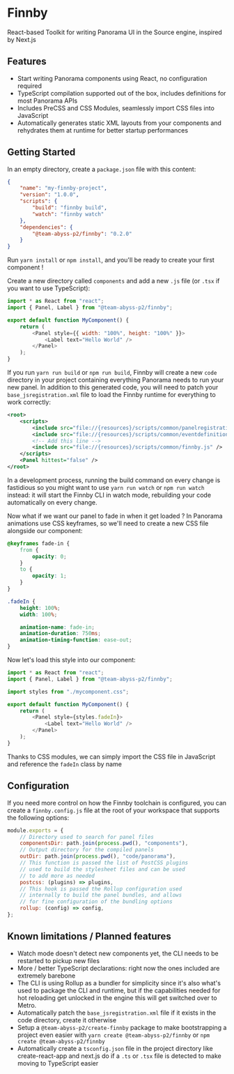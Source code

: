 # Finnby

React-based Toolkit for writing Panorama UI in the Source engine, inspired by
Next.js

## Features

-   Start writing Panorama components using React, no configuration required
-   TypeScript compilation supported out of the box, includes definitions for
    most Panorama APIs
-   Includes PreCSS and CSS Modules, seamlessly import CSS files into JavaScript
-   Automatically generates static XML layouts from your components and
    rehydrates them at runtime for better startup performances

## Getting Started

In an empty directory, create a `package.json` file with this content:

```json
{
    "name": "my-finnby-project",
    "version": "1.0.0",
    "scripts": {
        "build": "finnby build",
        "watch": "finnby watch"
    },
    "dependencies": {
        "@team-abyss-p2/finnby": "0.2.0"
    }
}
```

Run `yarn install` or `npm install`, and you'll be ready to create your first
component !

Create a new directory called `components` and add a new `.js` file (or `.tsx`
if you want to use TypeScript):

```js
import * as React from "react";
import { Panel, Label } from "@team-abyss-p2/finnby";

export default function MyComponent() {
    return (
        <Panel style={{ width: "100%", height: "100%" }}>
            <Label text="Hello World" />
        </Panel>
    );
}
```

If you run `yarn run build` or `npm run build`, Finnby will create a new `code`
directory in your project containing everything Panorama needs to run your new
panel. In addition to this generated code, you will need to patch your
`base_jsregistration.xml` file to load the Finnby runtime for everything to work
correctly:

```xml
<root>
    <scripts>
        <include src="file://{resources}/scripts/common/panelregistration.js" />
        <include src="file://{resources}/scripts/common/eventdefinition.js" />
        <!-- Add this line -->
        <include src="file://{resources}/scripts/common/finnby.js" />
    </scripts>
    <Panel hittest="false" />
</root>
```

In a development process, running the build command on every change is
fastidious so you might want to use `yarn run watch` or `npm run watch` instead:
it will start the Finnby CLI in watch mode, rebuilding your code automatically
on every change.

Now what if we want our panel to fade in when it get loaded ? In Panorama
animations use CSS keyframes, so we'll need to create a new CSS file alongside
our component:

```css
@keyframes fade-in {
    from {
        opacity: 0;
    }
    to {
        opacity: 1;
    }
}

.fadeIn {
    height: 100%;
    width: 100%;

    animation-name: fade-in;
    animation-duration: 750ms;
    animation-timing-function: ease-out;
}
```

Now let's load this style into our component:

```js
import * as React from "react";
import { Panel, Label } from "@team-abyss-p2/finnby";

import styles from "./mycomponent.css";

export default function MyComponent() {
    return (
        <Panel style={styles.fadeIn}>
            <Label text="Hello World" />
        </Panel>
    );
}
```

Thanks to CSS modules, we can simply import the CSS file in JavaScript and
reference the `fadeIn` class by name

## Configuration

If you need more control on how the Finnby toolchain is configured, you can
create a `finnby.config.js` file at the root of your workspace that supports the
following options:

```js
module.exports = {
    // Directory used to search for panel files
    componentsDir: path.join(process.pwd(), "components"),
    // Output directory for the compiled panels
    outDir: path.join(process.pwd(), "code/panorama"),
    // This function is passed the list of PostCSS plugins
    // used to build the stylesheet files and can be used
    // to add more as needed
    postcss: (plugins) => plugins,
    // This hook is passed the Rollup configuration used
    // internally to build the panel bundles, and allows
    // for fine configuration of the bundling options
    rollup: (config) => config,
};
```

## Known limitations / Planned features

-   Watch mode doesn't detect new components yet, the CLI needs to be restarted
    to pickup new files
-   More / better TypeScript declarations: right now the ones included are
    extremely barebone
-   The CLI is using Rollup as a bundler for simplicity since it's also what's
    used to package the CLI and runtime, but if the capabilities needed for hot
    reloading get unlocked in the engine this will get switched over to Metro.
-   Automatically patch the `base_jsregistration.xml` file if it exists in the
    code directory, create it otherwise
-   Setup a `@team-abyss-p2/create-finnby` package to make bootstrapping a
    project even easier with `yarn create @team-abyss-p2/finnby` or
    `npm create @team-abyss-p2/finnby`
-   Automatically create a `tsconfig.json` file in the project directory like
    create-react-app and next.js do if a `.ts` or `.tsx` file is detected to
    make moving to TypeScript easier
